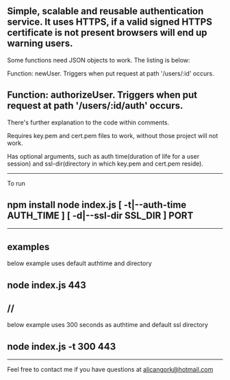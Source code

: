 Simple, scalable and reusable authentication service. It uses HTTPS, if a valid
signed HTTPS certificate is not present browsers will end up warning users.
---
Some functions need JSON objects to work. The listing is below:

  Function: newUser. Triggers when put request at path '/users/:id' occurs.
  
  Function: authorizeUser. Triggers when put request at path '/users/:id/auth'
              occurs.
---
There's further explanation to the code within comments.

Requires key.pem and cert.pem files to work, without those project will not
work.

Has optional arguments, such as auth time(duration of life for a user session)
and ssl-dir(directory in which key.pem and cert.pem reside).

-----
To run

npm install
node index.js [ -t|--auth-time AUTH_TIME ] [ -d|--ssl-dir SSL_DIR ] PORT
-----


*****
examples
-----
below example uses default authtime and directory

node index.js 443
-----
//
-----
below example uses 300 seconds as authtime and default ssl directory

node index.js -t 300 443
-----
*****
Feel free to contact me if you have questions at alicangork@hotmail.com
